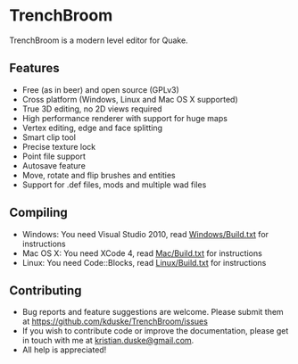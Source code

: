 TrenchBroom
===========

TrenchBroom is a modern level editor for Quake.

Features
--------
- Free (as in beer) and open source (GPLv3)
- Cross platform (Windows, Linux and Mac OS X supported)
- True 3D editing, no 2D views required
- High performance renderer with support for huge maps
- Vertex editing, edge and face splitting
- Smart clip tool
- Precise texture lock
- Point file support
- Autosave feature
- Move, rotate and flip brushes and entities
- Support for .def files, mods and multiple wad files

Compiling
---------
- Windows: You need Visual Studio 2010, read [Windows/Build.txt](Windows/Build.txt) for instructions
- Mac OS X: You need XCode 4, read [Mac/Build.txt](Mac/Build.txt) for instructions
- Linux: You need Code::Blocks, read [Linux/Build.txt](Linux/Build.txt) for instructions

Contributing
------------
- Bug reports and feature suggestions are welcome. Please submit them at https://github.com/kduske/TrenchBroom/issues
- If you wish to contribute code or improve the documentation, please get in touch with me at kristian.duske@gmail.com.
- All help is appreciated!